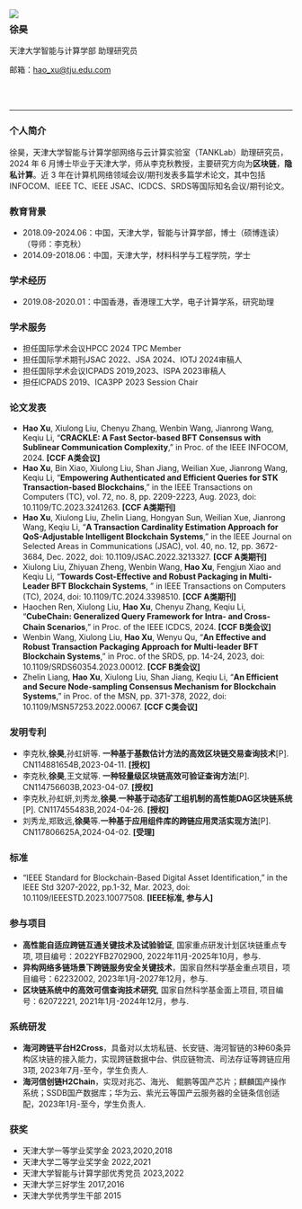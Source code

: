 <img align="left" src="https://github.com/user-attachments/assets/87ea0384-254d-43b9-b2a4-a71e80e6e472"/>

### 徐昊

天津大学智能与计算学部 助理研究员

邮箱：hao_xu@tju.edu.com

<br>
<br>

---

### 个人简介
徐昊，天津大学智能与计算学部网络与云计算实验室（TANKLab）助理研究员，2024 年 6 月博士毕业于天津大学，师从李克秋教授，主要研究方向为**区块链**，**隐私计算**。近 3 年在计算机网络领域会议/期刊发表多篇学术论文，其中包括 INFOCOM、IEEE TC、IEEE JSAC、ICDCS、SRDS等国际知名会议/期刊论文。

### 教育背景
*	2018.09-2024.06：中国，天津大学，智能与计算学部，博士（硕博连读）（导师：李克秋）
*	2014.09-2018.06：中国，天津大学，材料科学与工程学院，学士

### 学术经历
*	2019.08-2020.01：中国香港，香港理工大学，电子计算学系，研究助理
  
### 学术服务
*	担任国际学术会议HPCC 2024 TPC Member
*	担任国际学术期刊JSAC 2022、JSA 2024、IOTJ 2024审稿人
*	担任国际学术会议ICPADS 2019,2023、ISPA 2023审稿人
*	担任ICPADS 2019、ICA3PP 2023 Session Chair

### 论文发表
*	**Hao Xu**, Xiulong Liu, Chenyu Zhang, Wenbin Wang, Jianrong Wang, Keqiu Li, “**CRACKLE: A Fast Sector-based BFT Consensus with Sublinear Communication Complexity**,” in Proc. of the IEEE INFOCOM, 2024. **[CCF A类会议]**
*	**Hao Xu**, Bin Xiao, Xiulong Liu, Shan Jiang, Weilian Xue, Jianrong Wang, Keqiu Li, “**Empowering Authenticated and Efficient Queries for STK Transaction-based Blockchains**,” in the IEEE Transactions on Computers (TC), vol. 72, no. 8, pp. 2209-2223, Aug. 2023, doi: 10.1109/TC.2023.3241263. **[CCF A类期刊]**
*	**Hao Xu**, Xiulong Liu, Zhelin Liang, Hongyan Sun, Weilian Xue, Jianrong Wang, Keqiu Li, “**A Transaction Cardinality Estimation Approach for QoS-Adjustable Intelligent Blockchain Systems**,” in the IEEE Journal on Selected Areas in Communications (JSAC), vol. 40, no. 12, pp. 3672-3684, Dec. 2022, doi: 10.1109/JSAC.2022.3213327. **[CCF A类期刊]**
*	Xiulong Liu, Zhiyuan Zheng, Wenbin Wang, **Hao Xu**, Fengjun Xiao and Keqiu Li, “**Towards Cost-Effective and Robust Packaging in Multi-Leader BFT Blockchain Systems**, ” in IEEE Transactions on Computers  (TC), 2024, doi: 10.1109/TC.2024.3398510. **[CCF A类期刊]**
*	Haochen Ren, Xiulong Liu, **Hao Xu**, Chenyu Zhang, Keqiu Li, “**CubeChain: Generalized Query Framework for Intra- and Cross-Chain Scenarios**,” in Proc. of the IEEE ICDCS, 2024. **[CCF B类会议]**
*	Wenbin Wang, Xiulong Liu, **Hao Xu**, Wenyu Qu, “**An Effective and Robust Transaction Packaging Approach for Multi-leader BFT Blockchain Systems**,” in Proc. of the SRDS, pp. 14-24, 2023, doi: 10.1109/SRDS60354.2023.00012. **[CCF B类会议]**
*	Zhelin Liang, **Hao Xu**, Xiulong Liu, Shan Jiang, Keqiu Li, “**An Efficient and Secure Node-sampling Consensus Mechanism for Blockchain Systems**,” in Proc. of the MSN, pp. 371-378, 2022, doi: 10.1109/MSN57253.2022.00067. **[CCF C类会议]**

### 发明专利
*	李克秋,**徐昊**,孙虹妍等. **一种基于基数估计方法的高效区块链交易查询技术**[P]. CN114881654B,2023-04-11. **[授权]**
*	李克秋,**徐昊**,王文斌等. **一种轻量级区块链高效可验证查询方法**[P]. CN114756603B,2023-04-07. **[授权]**
*	李克秋,孙虹妍,刘秀龙,**徐昊**.**一种基于动态矿工组机制的高性能DAG区块链系统**[P]. CN117455483B,2024-04-26. **[授权]**
*	刘秀龙,郑致远,**徐昊**等.**一种基于应用组件库的跨链应用灵活实现方法**[P]. CN117806625A,2024-04-02. **[受理]**

### 标准
*	“IEEE Standard for Blockchain-Based Digital Asset Identification,” in the IEEE Std 3207-2022, pp.1-32, Mar. 2023, doi: 10.1109/IEEESTD.2023.10077508. **[IEEE标准, 参与人]**

### 参与项目
*	**高性能自适应跨链互通关键技术及试验验证**, 国家重点研发计划区块链重点专项, 项目编号：2022YFB2702900, 2022年11月-2025年10月，参与.
*	**异构网络多链场景下跨链服务安全关键技术**，国家自然科学基金重点项目，项目编号：62232002, 2023年1月-2027年12月，参与.
*	**区块链系统中的高效可信查询技术研究**, 国家自然科学基金面上项目, 项目编号：62072221, 2021年1月-2024年12月，参与.

### 系统研发
*	**海河跨链平台H2Cross**，具备对以太坊私链、长安链、海河智链的3种60条异构区块链的接入能力，实现跨链数据中台、供应链物流、司法存证等跨链应用3项, 2023年7月-至今，学生负责人.
*	**海河信创链H2Chain**，实现对兆芯、海光、 鲲鹏等国产芯片；麒麟国产操作系统；SSDB国产数据库；华为云、紫光云等国产云服务器的全链条信创适配，2023年1月-至今，学生负责人.

### 获奖
*	天津大学一等学业奖学金                                          2023,2020,2018 
*	天津大学二等学业奖学金                                               2022,2021
*	天津大学智能与计算学部优秀党员                                       2023,2022
*	天津大学三好学生                                                     2017,2016
*	天津大学优秀学生干部                                                      2015
